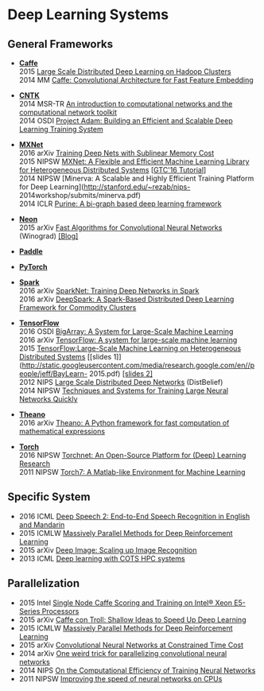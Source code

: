 # Deep Learning Systems


## General Frameworks
- **[Caffe](http://caffe.berkeleyvision.org/)**  
	2015 [Large Scale Distributed Deep Learning on Hadoop Clusters](http://yahoohadoop.tumblr.com/post/129872361846/large-scale-distributed-deep-learning-on-hadoop)  
	2014 MM [Caffe: Convolutional Architecture for Fast Feature Embedding](http://arxiv.org/abs/1408.5093)  

- **[CNTK](https://www.cntk.ai/)** 	
	2014 MSR-TR [An introduction to computational networks and the computational network toolkit](http://research.microsoft.com/apps/pubs/?id=226641)  
	2014 OSDI [Project Adam: Building an Efficient and Scalable Deep Learning Training System](https://www.usenix.org/system/files/conference/osdi14/osdi14-paper-chilimbi.pdf)  	 

- **[MXNet](http://mxnet.dmlc.ml/en/latest/)**  
	2016 arXiv [Training Deep Nets with Sublinear Memory Cost](https://arxiv.org/abs/1604.06174)   	
	2015 NIPSW [MXNet: A Flexible and Efficient Machine Learning Library for Heterogeneous Distributed Systems](http://www.cs.cmu.edu/~muli/file/mxnet-learning-sys.pdf) [[GTC'16  Tutorial](http://www.cs.cmu.edu/~muli/file/mxnet_gtc16.pdf)]    
	2014 NIPSW [Minerva: A Scalable and Highly Efficient Training Platform for Deep Learning](http://stanford.edu/~rezab/nips- 2014workshop/submits/minerva.pdf)  
	2014 ICLR [Purine: A bi-graph based deep learning framework](http://arxiv.org/abs/1412.6249)  

- **[Neon](https://www.nervanasys.com/technology/neon/)**   
	2015 arXiv [Fast Algorithms for Convolutional Neural Networks](http://arxiv.org/abs/1509.09308) (Winograd) [[Blog]](http://www.nervanasys.com/winograd/)    

- **[Paddle](http://www.paddlepaddle.org/)**

- **[PyTorch](http://pytorch.org/)**

- **[Spark](https://github.com/amplab/SparkNet)**  
	2016 arXiv [SparkNet: Training Deep Networks in Spark](http://arxiv.org/abs/1511.06051)  
	2016 arXiv [DeepSpark: A Spark-Based Distributed Deep Learning Framework for Commodity Clusters](https://arxiv.org/abs/1602.08191)  

- **[TensorFlow](https://www.tensorflow.org/)**  
	2016 OSDI [BigArray: A System for Large-Scale Machine Learning]()  
	2016 arXiv [TensorFlow: A system for large-scale machine learning](http://arxiv.org/abs/1605.08695)  
	2015 [TensorFlow:Large-Scale Machine Learning on Heterogeneous Distributed Systems](http://download.tensorflow.org/paper/whitepaper2015.pdf) [[slides 1]](http://static.googleusercontent.com/media/research.google.com/en//people/jeff/BayLearn- 2015.pdf) [[slides 2]](http://vision.stanford.edu/teaching/cs231n/slides/jon_talk.pdf)  		
	2012 NIPS [Large Scale Distributed Deep Networks](http://static.googleusercontent.com/media/research.google.com/en/us/archive/large_deep_networks_nips2012.pdf) (DistBelief)  
	2014 NIPSW [Techniques and Systems for Training Large Neural Networks Quickly](http://stanford.edu/~rezab/nips2014workshop/slides/jeff.pdf)  

- **[Theano]()**  
	2016 arXiv [Theano: A Python framework for fast computation of mathematical expressions](http://arxiv.org/abs/1605.02688)  

- **[Torch](http://torch.ch/)**  
	2016 NIPSW [Torchnet: An Open-Source Platform for (Deep) Learning Research](https://lvdmaaten.github.io/publications/papers/Torchnet_2016.pdf)   
	2011 NIPSW [Torch7: A Matlab-like Environment for Machine Learning](http://cs.nyu.edu/~koray/files/2011_torch7_nipsw.pdf)  

## Specific System
- 2016 ICML [Deep Speech 2: End-to-End Speech Recognition in English and Mandarin](http://arxiv.org/abs/1512.02595)  
- 2015 ICMLW [Massively Parallel Methods for Deep Reinforcement Learning](https://arxiv.org/abs/1507.04296)  
- 2015 arXiv [Deep Image: Scaling up Image Recognition](http://arxiv.org/abs/1501.02876)  
- 2013 ICML [Deep learning with COTS HPC systems](http://jmlr.org/proceedings/papers/v28/coates13.pdf)

## Parallelization
- 2015 Intel [Single Node Caffe Scoring and Training on Intel® Xeon E5-Series Processors](https://software.intel.com/en-us/articles/single-node-caffe-scoring-and-training-on-intel-xeon-e5-series-processors)  
- 2015 arXiv [Caffe con Troll: Shallow Ideas to Speed Up Deep Learning](http://arxiv.org/abs/1504.04343)  
- 2015 ICMLW [Massively Parallel Methods for Deep Reinforcement Learning](https://8109f4a4-a-62cb3a1a-s-sites.googlegroups.com/site/deeplearning-2015/1.pdf?attachauth=ANoY7cocCvmoqZlkfUFQkSwV8fULURfVSzDdFv0dyk8uU1ztfeCHFIK4Kb6JoEQ3iZLUiYBynddwePUhd-3ssJZkANn-PXFU7m1U_wE5Eb4eHbZj3YR41bLF1AEr5T5EDth97i9DdkipHses1XTMDu_wpw8zs0-RGb7WVQRF8ZOhvG1AW47CRkAI8X0iv-oLtWy9fGSSa-JR9JpSwFUtjt_0_UXu4BUUwg==&attredirects=0)  
- 2015 arXiv [Convolutional Neural Networks at Constrained Time Cost](http://arxiv.org/pdf/1412.1710v1.pdf)  
- 2014 arXiv [One weird trick for parallelizing convolutional neural networks](http://arxiv.org/pdf/1404.5997v2.pdf)  
- 2014 NIPS [On the Computational Efficiency of Training Neural Networks](http://papers.nips.cc/paper/5267-on-the-computational-efficiency-of-training-neural-networks.pdf)  
- 2011 NIPSW [Improving the speed of neural networks on CPUs](http://static.googleusercontent.com/media/research.google.com/en//pubs/archive/37631.pdf)
